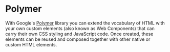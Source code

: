 # Polymer

With Google's [Polymer](https://www.polymer-project.org) library you can extend the vocabulary of HTML with your own custom elements (also known as Web Components) that can carry their own CSS styling and JavaScript code. Once created, these elements can be reused and composed together with other native or custom HTML elements.


